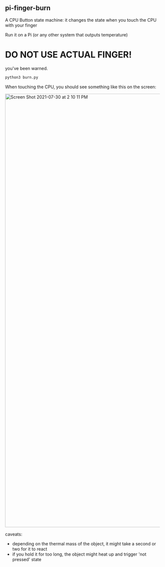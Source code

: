 ## pi-finger-burn

A CPU Button state machine: it changes the state when you touch the CPU with your finger

Run it on a Pi (or any other system that outputs temperature)

# DO NOT USE ACTUAL FINGER!

you've been warned.

```bash
python3 burn.py
```

When touching the CPU, you should see something like this on the screen:


<img width="1408" alt="Screen Shot 2021-07-30 at 2 10 11 PM" src="https://user-images.githubusercontent.com/85308587/127694567-923ca901-5622-4a69-aa86-8e711d6481e9.png">

caveats:
- depending on the thermal mass of the object, it might take a second or two for it to react
- if you hold it for too long, the object might heat up and trigger 'not pressed' state
